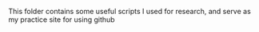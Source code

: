 This folder contains some useful scripts I used for research, and serve as my practice site for using github
#
